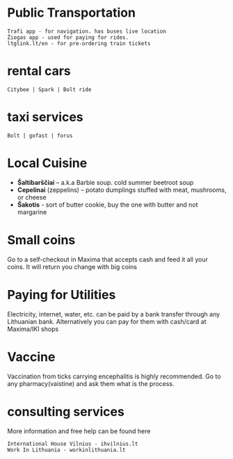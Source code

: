 
# Public Transportation 

```text
Trafi app - for navigation. has buses live location
Žiogas app - used for paying for rides. 
ltglink.lt/en - for pre-ordering train tickets
```

# rental cars

`Citybee | Spark | Bolt ride`

# taxi services

`Bolt | gofast | forus`

# Local Cuisine

* **Šaltibarščiai** – a.k.a Barbie soup. cold summer beetroot soup
* **Cepelinai** (zeppelins) – potato dumplings stuffed with meat, mushrooms, or cheese
* **Šakotis** - sort of butter cookie, buy the one with butter and not margarine 

# Small coins

Go to a self-checkout in Maxima that accepts cash and feed it all your coins. It will return you change with big coins

# Paying for Utilities

Electricity, internet, water, etc. can be paid by a bank transfer through any Lithuanian bank. Alternatively you can pay for them with cash/card at Maxima/IKI shops

# Vaccine 

Vaccination from ticks carrying encephalitis is highly recommended. Go to any pharmacy(vaistine) and ask them what is the process.

# consulting services

More information and free help can be found here

```text
International House Vilnius - ihvilnius.lt
Work In Lithuania - workinlithuania.lt
```
